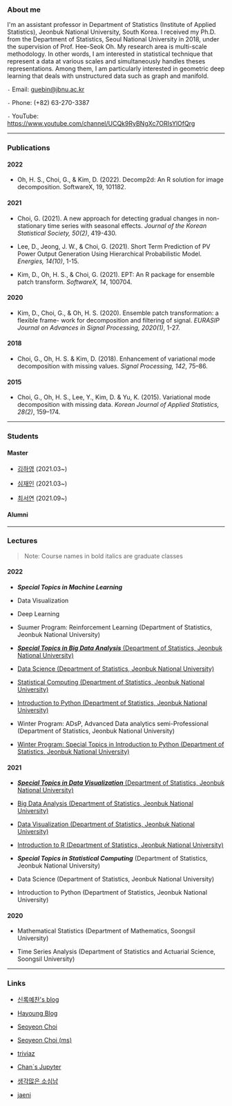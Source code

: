 
### About me

I'm an assistant professor in Department of Statistics (Institute of Applied Statistics), Jeonbuk National University, South Korea. I received my Ph.D. from the Department of Statistics, Seoul National University in 2018, under the supervision of Prof. Hee-Seok Oh. My research area is multi-scale methodology. In other words, I am interested in statistical technique that represent a data at various scales and simultaneously handles theses representations. Among them, I am particularly interested in geometric deep learning that deals with unstructured data such as graph and manifold.

`-` Email: guebin@jbnu.ac.kr

`-` Phone: (+82) 63-270-3387

`-` YouTube: https://www.youtube.com/channel/UCQk9RyBNgXc7ORIsYlOfQrg

--- 

### Publications

#### 2022 

- Oh, H. S., Choi, G., & Kim, D. (2022). Decomp2d: An R solution for image decomposition. SoftwareX, 19, 101182.

#### 2021 

- Choi, G. (2021). A new approach for detecting gradual changes in non-stationary time series with seasonal effects. *Journal of the Korean Statistical Society, 50(2)*, 419-430. 

- Lee, D., Jeong, J. W., & Choi, G. (2021). Short Term Prediction of PV Power Output Generation Using Hierarchical Probabilistic Model. *Energies, 14(10)*, 1-15.

- Kim, D., Oh, H. S., & Choi, G. (2021). EPT: An R package for ensemble patch transform. *SoftwareX, 14*, 100704.

#### 2020 

- Kim, D., Choi, G., & Oh, H. S. (2020). Ensemble patch transformation: a flexible frame- work for decomposition and filtering of signal. *EURASIP Journal on Advances in Signal Processing, 2020(1)*, 1-27.

#### 2018 

- Choi, G., Oh, H. S. & Kim, D. (2018). Enhancement of variational mode decomposition with missing values. *Signal Processing, 142*, 75–86.

#### 2015

- Choi, G., Oh, H. S., Lee, Y., Kim, D. & Yu, K. (2015). Variational mode decomposition with missing data. *Korean Journal of Applied Statistics, 28(2)*, 159–174.

---

### Students

#### Master 

- [김하영](https://github.com/kimha02) (2021.03~) 

- [심재인](https://simjaein.github.io/ji1598/) (2021.03~)

- [최서연](https://github.com/seoyeonc) (2021.09~) 

#### Alumni 

---

### Lectures

> Note: Course names in bold italics are graduate classes

#### 2022 

- ***Special Topics in Machine Learning***

- Data Visualization 

- Deep Learning 

- Suumer Program: Reinforcement Learning (Department of Statistics, Jeonbuk National University) 

- [***Special Topics in Big Data Analysis*** (Department of Statistics, Jeonbuk National University)](https://guebin.github.io/STBDA2022/)

- [Data Science (Department of Statistics, Jeonbuk National University)](https://guebin.github.io/DS2022/)

- [Statistical Computing (Department of Statistics, Jeonbuk National University)](https://guebin.github.io/SC2022/)

- [Introduction to Python (Department of Statistics, Jeonbuk National University)](https://guebin.github.io/IP2022/)

- Winter Program: ADsP, Advanced Data analytics semi-Professional (Department of Statistics, Jeonbuk National University)

- [Winter Program: Special Topics in Introduction to Python (Department of Statistics, Jeonbuk National University)](https://guebin.github.io/IP2022WIN/)

#### 2021 

- [***Special Topics in Data Visualization*** (Department of Statistics, Jeonbuk National University)](https://guebin.github.io/STDV2021/)

- [Big Data Analysis (Department of Statistics, Jeonbuk National University)](https://guebin.github.io/BDA2021/)

- [Data Visualization (Department of Statistics, Jeonbuk National University)](https://guebin.github.io/DV2021/)

- [Introduction to R (Department of Statistics, Jeonbuk National University)](https://guebin.github.io/IR2021/)

- ***Special Topics in Statistical Computing*** (Department of Statistics, Jeonbuk National University) 

- Data Science (Department of Statistics, Jeonbuk National University) 

- Introduction to Python (Department of Statistics, Jeonbuk National University) 

#### 2020

- Mathematical Statistics (Department of Mathematics, Soongsil University) 

- Time Series Analysis (Department of Statistics and Actuarial Science, Soongsil University) 

---

### Links

- [신록예찬's blog](https://miruetoto.github.io/yechan/)

- [Hayoung Blog](https://kimha02.github.io/ham/) 

- [Seoyeon Choi](https://seoyeonc.github.io/chch/) 

- [Seoyeon Choi (ms)](https://seoyeonc.github.io/ms/) 

- [triviaz](http://triviaz.net/blog)

- [Chan`s Jupyter](https://goodboychan.github.io/) 

- [생각많은 소심남](https://talkingaboutme.tistory.com/)

- [jaeni](https://simjaein.github.io/ji1598/)


<!---
guebin/guebin is a ✨ special ✨ repository because its `README.md` (this file) appears on your GitHub profile.
You can click the Preview link to take a look at your changes.
--->
